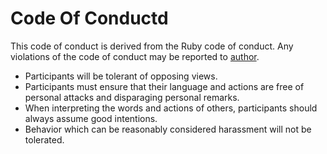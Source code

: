 # Code Of Conductd

This code of conduct is derived from the Ruby code of conduct. Any violations of the code of conduct may be reported to [author](tiagomichaelsousa@gmail.com).

- Participants will be tolerant of opposing views.
- Participants must ensure that their language and actions are free of personal attacks and disparaging personal remarks.
- When interpreting the words and actions of others, participants should always assume good intentions.
- Behavior which can be reasonably considered harassment will not be tolerated.
